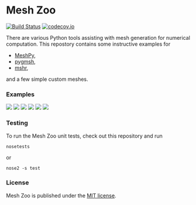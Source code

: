 # Mesh Zoo

[![Build Status](https://travis-ci.org/nschloe/meshzoo.svg?branch=master)](https://travis-ci.org/nschloe/meshzoo)
[![codecov.io](https://codecov.io/github/nschloe/meshzoo/coverage.svg?branch=master)](https://codecov.io/github/nschloe/meshzoo?branch=master)

There are various Python tools assisting with mesh generation for numerical
computation. This repostory contains some instructive examples for

  * [MeshPy](https://github.com/inducer/meshpy),
  * [pygmsh](https://github.com/nschloe/pygmsh),
  * [mshr](https://bitbucket.org/fenics-project/mshr),

and a few simple custom meshes.

### Examples

![](https://nschloe.github.io/meshzoo/hexagon.png)
![](https://nschloe.github.io/meshzoo/pacman.png)
![](https://nschloe.github.io/meshzoo/moebius.png)
![](https://nschloe.github.io/meshzoo/tetrahedron.png)
![](https://nschloe.github.io/meshzoo/screw.png)
![](https://nschloe.github.io/meshzoo/toy.png)

### Testing

To run the Mesh Zoo unit tests, check out this repository and run
```
nosetests
```
or
```
nose2 -s test
```

### License

Mesh Zoo is published under the [MIT license](https://en.wikipedia.org/wiki/MIT_License).
